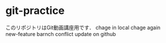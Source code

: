 # git-practice
このリポジトリはGit動画講座用です．
chage in local
chage again   
new-feature barnch
conflict
update on github
